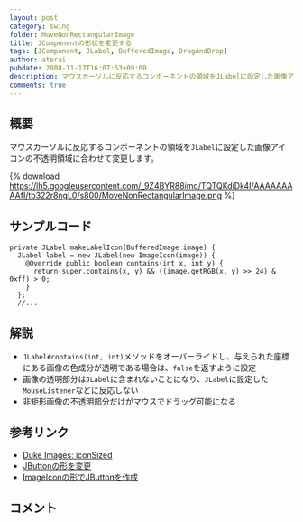 ```yaml
---
layout: post
category: swing
folder: MoveNonRectangularImage
title: JComponentの形状を変更する
tags: [JComponent, JLabel, BufferedImage, DragAndDrop]
author: aterai
pubdate: 2008-11-17T16:07:53+09:00
description: マウスカーソルに反応するコンポーネントの領域をJLabelに設定した画像アイコンの不透明領域に合わせて変更します。
comments: true
---
```

## 概要
マウスカーソルに反応するコンポーネントの領域を`JLabel`に設定した画像アイコンの不透明領域に合わせて変更します。

{% download https://lh5.googleusercontent.com/_9Z4BYR88imo/TQTQKdiDk4I/AAAAAAAAAfI/tb322r8ngL0/s800/MoveNonRectangularImage.png %}

## サンプルコード
<pre class="prettyprint"><code>private JLabel makeLabelIcon(BufferedImage image) {
  JLabel label = new JLabel(new ImageIcon(image)) {
    @Override public boolean contains(int x, int y) {
      return super.contains(x, y) &amp;&amp; ((image.getRGB(x, y) &gt;&gt; 24) &amp; 0xff) &gt; 0;
    }
  };
  //...
</code></pre>

## 解説
- `JLabel#contains(int, int)`メソッドをオーバーライドし、与えられた座標にある画像の色成分が透明である場合は、`false`を返すように設定
- 画像の透明部分は`JLabel`に含まれないことになり、`JLabel`に設定した`MouseListener`などに反応しない
- 非矩形画像の不透明部分だけがマウスでドラッグ可能になる

<!-- dummy comment line for breaking list -->

## 参考リンク
- [Duke Images: iconSized](http://duke.kenai.com/iconSized/index.html)
- [JButtonの形を変更](http://ateraimemo.com/Swing/RoundButton.html)
- [ImageIconの形でJButtonを作成](http://ateraimemo.com/Swing/RoundImageButton.html)

<!-- dummy comment line for breaking list -->

## コメント
